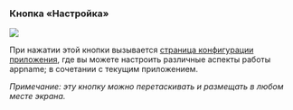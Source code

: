 <a name="button_config"></a>
### Кнопка «Настройка»
<div class="buttoncircle"><img src="/buttons/ic_settings_black_24dp.png"></img></div>

При нажатии этой кнопки вызывается [страница конфигурации приложения](/setup/per-app-config/), где вы можете настроить различные аспекты работы appname; в сочетании с текущим приложением.

*Примечание: эту кнопку можно перетаскивать и размещать в любом месте экрана.*